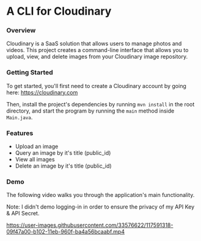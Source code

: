 # A CLI for Cloudinary

### Overview 
Cloudinary is a SaaS solution that allows users to manage photos and videos. This project creates a command-line interface that allows you to upload, view, and delete images from your Cloudinary image repository. 

### Getting Started
To get started, you'll first need to create a Cloudinary account by going here: https://cloudinary.com

Then, install the project's dependencies by running `mvn install` in the root directory, and start the program by running the `main` method inside `Main.java`.

### Features
- Upload an image
- Query an image by it's title (public_id)
- View all images
- Delete an image by it's title (public_id)

### Demo
The following video walks you through the application's main functionality. 

Note: I didn't demo logging-in in order to ensure the privacy of my API Key & API Secret.



https://user-images.githubusercontent.com/33576622/117591318-09f47a00-b102-11eb-960f-ba4a56bcaabf.mp4

